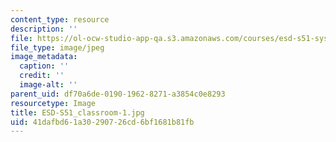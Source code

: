 ```yaml
---
content_type: resource
description: ''
file: https://ol-ocw-studio-app-qa.s3.amazonaws.com/courses/esd-s51-systems-leadership-and-management-praxis-summer-2014/41dafbd61a30290726cd6bf1681b81fb_ESD-S51_classroom-1.jpg
file_type: image/jpeg
image_metadata:
  caption: ''
  credit: ''
  image-alt: ''
parent_uid: df70a6de-0190-1962-8271-a3854c0e8293
resourcetype: Image
title: ESD-S51_classroom-1.jpg
uid: 41dafbd6-1a30-2907-26cd-6bf1681b81fb
---
```

